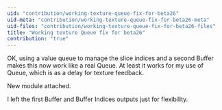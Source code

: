 ```yaml
---
uid: "contribution/working-texture-queue-fix-for-beta26"
uid-meta: "contribution/working-texture-queue-fix-for-beta26-meta"
uid-files: "contribution/working-texture-queue-fix-for-beta26-files"
title: "Working texture Queue fix for beta26"
contribution: "true"
---
```


OK, using a value queue to manage the slice indices and a second Buffer makes this now work like a real Queue.  At least it works for my use of Queue, which is as a delay for texture feedback.

New module attached.

I left the first Buffer and Buffer Indices outputs just for flexibility.
